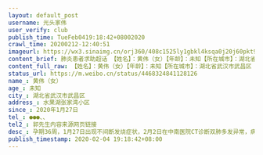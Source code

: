 ```yaml
---
layout: default_post
username: 光头家伟
user_verify: club
publish_time: TueFeb0419:18:42+08002020
crawl_time: 20200212-12:40:51
imageurl: https://wx3.sinaimg.cn/orj360/408c1525ly1gbkl4ksqa0j20j60pkt9h.jpg
content_brief: 肺炎患者求助超话 【姓名】：黄伟（女）【年龄】：未知【所在城市】：湖北省武汉市武昌区【所在小区、社区】：水果湖张家湾小区【患病时间】：2020年1月27日【病情描述】：孕期36周，1月27日出现不间断发烧症状，2月2日在中南医院CT诊断双肺多发异常，病毒性肺炎可能，排期等待核酸检测。由 ...全文
content_full_raw: 【姓名】：黄伟（女）【年龄】：未知【所在城市】：湖北省武汉市武昌区【所在小区、社区】：水果湖张家湾小区【患病时间】：2020年1月27日【病情描述】：孕期36周，1月27日出现不间断发烧症状，2月2日在中南医院CT诊断双肺多发异常，病毒性肺炎可能，排期等待核酸检测。由于是孕妇暂不能打针，医院不予收治，目前在家隔离待产再入院，2月3日咳嗽加剧，胎动明显变少，十分担心胎儿孕妇缺氧【联系方式】：●●●、、【其他紧急联系人】：郭先生内容来源：网页链接
status_url: https://m.weibo.cn/status/4468324841128126
name_: 黄伟（女）
age_: 未知
city_: 湖北省武汉市武昌区
address_: 水果湖张家湾小区
since_: 2020年1月27日
tel_: ●●●、、
tel2_: 郭先生内容来源网页链接
desc_: 孕期36周，1月27日出现不间断发烧症状，2月2日在中南医院CT诊断双肺多发异常，病毒性肺炎可能，排期等待核酸检测。由于是孕妇暂不能打针，医院不予收治，目前在家隔离待产再入院，2月3日咳嗽加剧，胎动明显变少，十分担心胎儿孕妇缺氧
publish_timestamp: 2020-02-04 19:18:42+08:00
---
```

